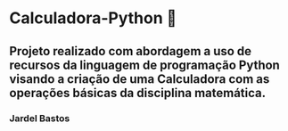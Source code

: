 # Calculadora-Python :floppy_disk:
## Projeto realizado com abordagem a uso de recursos da linguagem de programação Python visando a criação de uma Calculadora com as operações básicas da disciplina matemática.

### Jardel Bastos
